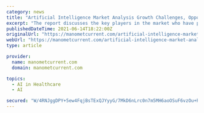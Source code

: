 ```yaml
---
category: news
title: "Artificial Intelligence Market Analysis Growth Challenges, Opportunities and Future Developments to 2028"
excerpt: "The report discusses the key players in the market who have provided a huge contribution in the growth of the Artificial Intelligence Market and dominate the market share. The report also provides information on the market revenue of the key players."
publishedDateTime: 2021-06-14T18:22:00Z
originalUrl: "https://manometcurrent.com/artificial-intelligence-market-analysis-growth-challenges-opportunities-and-future-developments-to-2028/"
webUrl: "https://manometcurrent.com/artificial-intelligence-market-analysis-growth-challenges-opportunities-and-future-developments-to-2028/"
type: article

provider:
  name: manometcurrent.com
  domain: manometcurrent.com

topics:
  - AI in Healthcare
  - AI

secured: "W/4RNJggDPY+5ew4FqjBsTExQJYyyG/7MkD6nLrc0n7m5MH6aoOSuF6vzOu+RAw+6sZRDcG+o3043vxvjCjRLKTYQwHXanlJngzYslw8dL2tcRFk5/y7O+4GrTr1oK1KUn2V71S9FEWOdJcnRpHct4ZKdiHhOCwWDpdsdnTxoyqvx4BsPxX9zrmZj7Iz/sJTuHe4XgOQhA3oR06+49Mbhl467JKxj0MtqePVkcK9ElPpRCPvBCAyufKwK0iVVSULdbrWlIVinEgRQUYHejFoy2uzICIjrLceuhnLG1LFZeKVKf4bRHmzwHwhr7uXxV9hh+b7G6osGA4OF9L1JFEbOD5Y9HQpRRHrla0rSxpPiTs=;5rsylLU2iWC0wbAqrl3dXw=="
---
```


